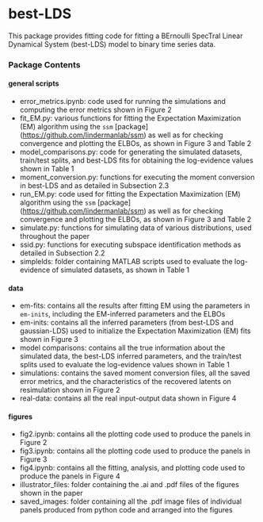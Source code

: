 # best-LDS
This package provides fitting code for fitting a BErnoulli SpecTral Linear Dynamical System (best-LDS) model to binary time series data.  

### Package Contents

#### general scripts
* error_metrics.ipynb: code used for running the simulations and computing the error metrics shown in Figure 2
* fit_EM.py: various functions for fitting the Expectation Maximization (EM) algorithm using the <code>ssm</code> [package] (https://github.com/lindermanlab/ssm) as well as for checking convergence and plotting the ELBOs, as shown in Figure 3 and Table 2
* model_comparisons.py: code for generating the simulated datasets, train/test splits, and best-LDS fits for obtaining the log-evidence values shown in Table 1
* moment_conversion.py: functions for executing the moment conversion in best-LDS and as detailed in Subsection 2.3
* run_EM.py: code used for fitting the Expectation Maximization (EM) algorithm using the <code>ssm</code> [package] (https://github.com/lindermanlab/ssm) as well as for checking convergence and plotting the ELBOs, as shown in Figure 3 and Table 2
* simulate.py: functions for simulating data of various distributions, used throughout the paper
* ssid.py: functions for executing subspace identification methods as detailed in Subsection 2.2
* simplelds: folder containing MATLAB scripts used to evaluate the log-evidence of simulated datasets, as shown in Table 1


#### data
* em-fits: contains all the results after fitting EM using the parameters in <code>em-inits</code>, including the EM-inferred parameters and the ELBOs
* em-inits: contains all the inferred parameters (from best-LDS and gaussian-LDS) used to initialize the Expectation Maximization (EM) fits shown in Figure 3 
* model comparisons: contains all the true information about the simulated data, the best-LDS inferred parameters, and the train/test splits used to evaluate the log-evidence values shown in Table 1
* simulations: contains the saved moment conversion files, all the saved error metrics, and the characteristics of the recovered latents on resimulation shown in Figure 2
* real-data: contains all the real input-output data shown in Figure 4

#### figures
* fig2.ipynb: contains all the plotting code used to produce the panels in Figure 2
* fig3.ipynb: contains all the plotting code used to produce the panels in Figure 3
* fig4.ipynb: contains all the fitting, analysis, and plotting code used to produce the panels in Figure 4
* illustrator_files: folder containing the .ai and .pdf files of the figures shown in the paper
* saved_images: folder containing all the .pdf image files of individual panels produced from python code and arranged into the figures